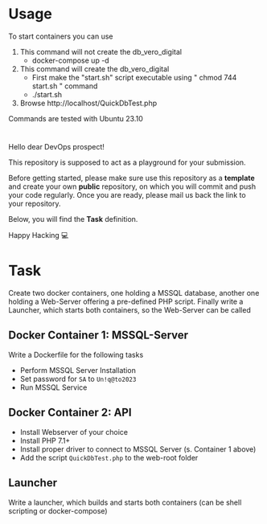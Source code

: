 # Usage

To start containers you can use

1. This command will not create the db_vero_digital
   - docker-compose up -d
2. This command will create the db_vero_digital
   - First make the "start.sh" script executable using " chmod 744 start.sh " command
   - ./start.sh
3. Browse http://localhost/QuickDbTest.php

Commands are tested with Ubuntu 23.10

#

Hello dear DevOps prospect!

This repository is supposed to act as a playground for your submission.

Before getting started, please make sure use this repository as a **template** and create your own **public** repository, on which you will commit and push your code regularly.
Once you are ready, please mail us back the link to your repository.

Below, you will find the **Task** definition.

Happy Hacking :computer:

# Task

Create two docker containers, one holding a MSSQL database, another one holding a Web-Server offering a pre-defined PHP script. Finally write a Launcher, which starts both containers, so the Web-Server can be called

## Docker Container 1: MSSQL-Server

Write a Dockerfile for the following tasks

- Perform MSSQL Server Installation
- Set password for `SA` to `Un!q@to2023`
- Run MSSQL Service

## Docker Container 2: API

- Install Webserver of your choice
- Install PHP 7.1+
- Install proper driver to connect to MSSQL Server (s. Container 1 above)
- Add the script `QuickDbTest.php` to the web-root folder

## Launcher

Write a launcher, which builds and starts both containers (can be shell scripting or docker-compose)
